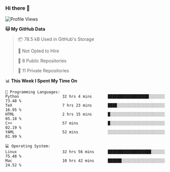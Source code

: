 ### Hi there 👋

<!--
**huayuan4396/huayuan4396** is a ✨ _special_ ✨ repository because its `README.md` (this file) appears on your GitHub profile.

Here are some ideas to get you started:

- 🔭 I’m currently working on ...
- 🌱 I’m currently learning ...
- 👯 I’m looking to collaborate on ...
- 🤔 I’m looking for help with ...
- 💬 Ask me about ...
- 📫 How to reach me: ...
- 😄 Pronouns: ...
- ⚡ Fun fact: ...
-->

<!--START_SECTION:waka-->
![Profile Views](http://img.shields.io/badge/Profile%20Views-0-blue)

**🐱 My GitHub Data** 

> 📦 78.5 kB Used in GitHub's Storage 
 > 
> 🚫 Not Opted to Hire
 > 
> 📜 8 Public Repositories 
 > 
> 🔑 11 Private Repositories 
 > 
📊 **This Week I Spent My Time On** 

```text
💬 Programming Languages: 
Python                   32 hrs 4 mins       ██████████████████░░░░░░░   73.48 % 
TeX                      7 hrs 23 mins       ████░░░░░░░░░░░░░░░░░░░░░   16.95 % 
HTML                     2 hrs 15 mins       █░░░░░░░░░░░░░░░░░░░░░░░░   05.18 % 
C++                      57 mins             █░░░░░░░░░░░░░░░░░░░░░░░░   02.19 % 
YAML                     52 mins             ░░░░░░░░░░░░░░░░░░░░░░░░░   01.99 % 

💻 Operating System: 
Linux                    32 hrs 56 mins      ███████████████████░░░░░░   75.48 % 
Mac                      10 hrs 42 mins      ██████░░░░░░░░░░░░░░░░░░░   24.52 % 
```


<!--END_SECTION:waka-->
